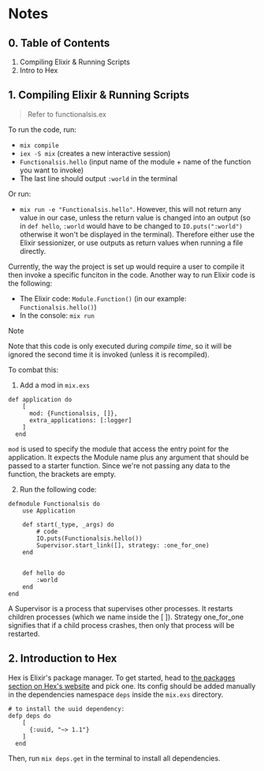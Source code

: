# Notes

## 0. Table of Contents
1. Compiling Elixir & Running Scripts
2. Intro to Hex

## 1. Compiling Elixir & Running Scripts
> Refer to functionalsis.ex

To run the code, run:
- ```mix compile```
- ```iex -S mix``` (creates a new interactive session)
- ```Functionalsis.hello``` (input name of the module + name of the function you want to invoke)
- The last line should output ```:world``` in the terminal

Or run:
- ```mix run -e "Functionalsis.hello"```. However, this will not return any value in our case, unless the return value is changed into an output (so in ```def hello```, ```:world``` would have to be changed to ```IO.puts(":world")``` otherwise it won't be displayed in the terminal). Therefore either use the Elixir sessionizer, or use outputs as return values when running a file directly.

Currently, the way the project is set up would require a user to compile it then invoke a specific funciton in the code. Another way to run Elixir code is the following:
- The Elixir code: ```Module.Function()``` (in our example: ```Functionalsis.hello()```)
- In the console: ```mix run```
> [!NOTE]
> Note that this code is only executed during *compile time*, so it will be ignored the second time it is invoked (unless it is recompiled).

To combat this:
1. Add a mod in ```mix.exs```
```
def application do
    [
      mod: {Functionalsis, []},
      extra_applications: [:logger]
    ]
  end
```

```mod``` is used to specify the module that access the entry point for the application. It expects the Module name plus any argument that should be passed to a starter function. Since we're not passing any data to the function, the brackets are empty.

2. Run the following code:
```
defmodule Functionalsis do
    use Application
    
    def start(_type, _args) do
        # code
        IO.puts(Functionalsis.hello())
        Supervisor.start_link([], strategy: :one_for_one)    
    end


    def hello do
        :world
    end
end
```
A Supervisor is a process that supervises other processes. It restarts children processes (which we name inside the [ ]). Strategy one_for_one signifies that if a child process crashes, then only that process will be restarted.

## 2. Introduction to Hex
Hex is Elixir's package manager. To get started, head to [the packages section on Hex's website](https://hex.pm/packages) and pick one. Its config should be added manually in the dependencies namespace ```deps``` inside the ```mix.exs``` directory.
```
# to install the uuid dependency:
defp deps do
    [
      {:uuid, "~> 1.1"}
    ]
  end
```
Then, run ```mix deps.get``` in the terminal to install all dependencies.
